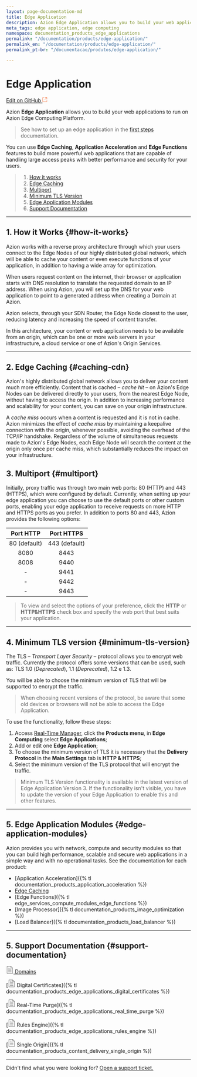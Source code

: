 ```yaml
---
layout: page-documentation-md
title: Edge Application
description: Azion Edge Application allows you to build your web applications to run on Azion’s Edge Computing platform.
meta_tags: edge application, edge computing
namespace: documentation_products_edge_applications
permalink: "/documentation/products/edge-application/"
permalink_en: "/documentation/products/edge-application/"
permalink_pt-br: "/documentacao/produtos/edge-application/"

---
```

# Edge Application

[Edit on GitHub <svg width="14" height="14" xmlns="http://www.w3.org/2000/svg"><g fill="none" stroke="#F3652B"><path d="M4.81.71H.672v11.43H12.1V8.001" stroke-width=".8"/><path d="M6.87.786h5.155V5.94M6.31 6.5L12.026.786"/></g></svg>](https://github.com/aziontech/docs_en/edit/master/products/edge-application/2021-01-14-index.md)

Azion **Edge Application** allows you to build your web applications to run on Azion Edge Computing Platform.

> See how to set up an edge application in the [first steps](https://www.azion.com/en/documentation/products/first-steps/) documentation.

You can use  **Edge Caching**, **Application Acceleration** and **Edge Functions** features to build more powerful web applications that are capable of handling large access peaks with better performance and security for your users.

> 1. [How it works](#how-it-works)
> 2. [Edge Caching](#caching-cdn)
> 3. [Multiport](#multiport)
> 4. [Minimum TLS Version](#minimum-tls-version)
> 5. [Edge Application Modules](#edge-application-modules)
> 6. [Support Documentation](#documentacoes-de-suporte)

---

## 1. How it Works {#how-it-works}


Azion works with a reverse proxy architecture through which your users connect to the Edge Nodes of our highly distributed global network, which will be able to cache your content or even execute functions of your application, in addition to having a wide array for optimization.

When users request content on the internet, their browser or application starts with DNS resolution to translate the requested domain to an IP address. When using Azion, you will set up the DNS for your web application to point to a generated address when creating a Domain at Azion.

Azion selects, through your SDN Router, the Edge Node closest to the user, reducing latency and increasing the speed of content transfer.

In this architecture, your content or web application needs to be available from an origin, which can be one or more web servers in your infrastructure, a cloud service or one of Azion's Origin Services.

---

## 2. Edge Caching {#caching-cdn}

Azion's highly distributed global network allows you to deliver your content much more efficiently. Content that is cached – *cache hit* – on Azion's Edge Nodes can be delivered directly to your users, from the nearest Edge Node, without having to access the origin. In addition to increasing performance and scalability for your content, you can save on your origin infrastructure.

A _cache miss_ occurs when a content is requested and it is not in cache. Azion minimizes the effect of _cache miss_ by maintaining a keepalive connection with the origin, whenever possible, avoiding the overhead of the TCP/IP handshake. Regardless of the volume of simultaneous requests made to Azion's Edge Nodes, each Edge Node will search the content at the origin only once per cache miss, which substantially reduces the impact on your infrastructure.

## 3. Multiport {#multiport}

Initially, proxy traffic was through two main web ports: 80 (HTTP) and 443 (HTTPS), which were configured by default. Currently, when setting up your edge application you can choose to use the default ports or other custom ports, enabling your edge application to receive requests on more HTTP and HTTPS ports as you prefer. In addition to ports 80 and 443, Azion provides the following options:

|  Port HTTP   |   Port HTTPS   |
| :----------: | :------------: |
| 80 (default) | 443  (default) |
|     8080        |      8443      |
|     8008        |      9440      |
|      -              |      9441     |
|      -             |      9442      |
|      -             |      9443      |

> To view and select the options of your preference, click the **HTTP** or **HTTP&HTTPS** check box and specify the web port that best suits your application.

---

## 4. Minimum TLS version {#minimum-tls-version}

The TLS – *Transport Layer Security* – protocol allows you to encrypt web traffic. Currently the protocol offers some versions that can be used, such as: TLS 1.0  (_Deprecated_), 1.1 (_Deprecated_), 1.2 e 1.3.

You will be able to choose the minimum version of TLS that will be supported to encrypt the traffic.

> When choosing recent versions of the protocol, be aware that some old devices or browsers will not be able to access the Edge Application.

To use the functionality, follow these steps:

1. Access [Real-Time Manager](https://manager.azion.com/), click the **Products menu**, in **Edge Computing** select **Edge Applications**;
2. Add or edit one **Edge Application**;
3. To choose the minimum version of TLS it is necessary that the **Delivery Protocol** in the **Main Settings** tab is **HTTP & HTTPS**;
4. Select the minimum version of the TLS protocol that will encrypt the traffic.

> Minimum TLS Version functionality is available in the latest version of Edge Application Version 3. If the functionality isn't visible, you have to update the version of your Edge Application to enable this and other features.

---

## 5. Edge Application Modules {#edge-application-modules}

Azion provides you with network, compute and security modules so that you can build high performance, scalable and secure web applications in a simple way and with no operational tasks. See the documentation for each product:

- [Application Acceleration]({% tl documentation_products_application_acceleration %})
- [Edge Caching](https://www.azion.com/en/documentation/products/edge-caching/)
- [Edge Functions]({% tl edge_services_compute_modules_edge_functions %})
- [Image Processor]({% tl documentation_products_image_optimization %})
- [Load Balancer]({% tl documentation_products_load_balancer %})

---

## 5. Support Documentation {#support-documentation}

[<svg width="20" xmlns="http://www.w3.org/2000/svg" class="icon icon-list" viewBox="0 0 60 60"><g stroke="#333" fill="#333" stroke-width="0"><g stroke="none"><path d="M42.5 22h-25a1 1 0 1 0 0 2h25a1 1 0 1 0 0-2zm-25-6h10a1 1 0 1 0 0-2h-10a1 1 0 1 0 0 2zm25 14h-25a1 1 0 1 0 0 2h25a1 1 0 1 0 0-2zm0 8h-25a1 1 0 1 0 0 2h25a1 1 0 1 0 0-2zm0 8h-25a1 1 0 1 0 0 2h25a1 1 0 1 0 0-2z"/><path d="M38.914 0H6.5v60h47V14.586L38.914 0zm.586 3.414L50.086 14H39.5V3.414zM8.5 58V2h29v14h14v42h-43z"/></g></g></svg> Domains](https://www.azion.com/en/documentation/products/edge-application/domains/)

[<svg width="20" xmlns="http://www.w3.org/2000/svg" class="icon icon-list" viewBox="0 0 60 60"><g stroke="#333" fill="#333" stroke-width="0"><g stroke="none"><path d="M42.5 22h-25a1 1 0 1 0 0 2h25a1 1 0 1 0 0-2zm-25-6h10a1 1 0 1 0 0-2h-10a1 1 0 1 0 0 2zm25 14h-25a1 1 0 1 0 0 2h25a1 1 0 1 0 0-2zm0 8h-25a1 1 0 1 0 0 2h25a1 1 0 1 0 0-2zm0 8h-25a1 1 0 1 0 0 2h25a1 1 0 1 0 0-2z"/><path d="M38.914 0H6.5v60h47V14.586L38.914 0zm.586 3.414L50.086 14H39.5V3.414zM8.5 58V2h29v14h14v42h-43z"/></g></g></svg> Digital Certificates]({% tl documentation_products_edge_applications_digital_certificates %})

[<svg width="20" xmlns="http://www.w3.org/2000/svg" class="icon icon-list" viewBox="0 0 60 60"><g stroke="#333" fill="#333" stroke-width="0"><g stroke="none"><path d="M42.5 22h-25a1 1 0 1 0 0 2h25a1 1 0 1 0 0-2zm-25-6h10a1 1 0 1 0 0-2h-10a1 1 0 1 0 0 2zm25 14h-25a1 1 0 1 0 0 2h25a1 1 0 1 0 0-2zm0 8h-25a1 1 0 1 0 0 2h25a1 1 0 1 0 0-2zm0 8h-25a1 1 0 1 0 0 2h25a1 1 0 1 0 0-2z"/><path d="M38.914 0H6.5v60h47V14.586L38.914 0zm.586 3.414L50.086 14H39.5V3.414zM8.5 58V2h29v14h14v42h-43z"/></g></g></svg> Real-Time Purge]({% tl documentation_products_edge_applications_real_time_purge %})

[<svg width="20" xmlns="http://www.w3.org/2000/svg" class="icon icon-list" viewBox="0 0 60 60"><g stroke="#333" fill="#333" stroke-width="0"><g stroke="none"><path d="M42.5 22h-25a1 1 0 1 0 0 2h25a1 1 0 1 0 0-2zm-25-6h10a1 1 0 1 0 0-2h-10a1 1 0 1 0 0 2zm25 14h-25a1 1 0 1 0 0 2h25a1 1 0 1 0 0-2zm0 8h-25a1 1 0 1 0 0 2h25a1 1 0 1 0 0-2zm0 8h-25a1 1 0 1 0 0 2h25a1 1 0 1 0 0-2z"/><path d="M38.914 0H6.5v60h47V14.586L38.914 0zm.586 3.414L50.086 14H39.5V3.414zM8.5 58V2h29v14h14v42h-43z"/></g></g></svg> Rules Engine]({% tl documentation_products_edge_applications_rules_engine %})

[<svg width="20" xmlns="http://www.w3.org/2000/svg" class="icon icon-list" viewBox="0 0 60 60"><g stroke="#333" fill="#333" stroke-width="0"><g stroke="none"><path d="M42.5 22h-25a1 1 0 1 0 0 2h25a1 1 0 1 0 0-2zm-25-6h10a1 1 0 1 0 0-2h-10a1 1 0 1 0 0 2zm25 14h-25a1 1 0 1 0 0 2h25a1 1 0 1 0 0-2zm0 8h-25a1 1 0 1 0 0 2h25a1 1 0 1 0 0-2zm0 8h-25a1 1 0 1 0 0 2h25a1 1 0 1 0 0-2z"/><path d="M38.914 0H6.5v60h47V14.586L38.914 0zm.586 3.414L50.086 14H39.5V3.414zM8.5 58V2h29v14h14v42h-43z"/></g></g></svg> Single Origin]({% tl documentation_products_content_delivery_single_origin %})

---

Didn't find what you were looking for? [Open a support ticket.](https://tickets.azion.com/)
